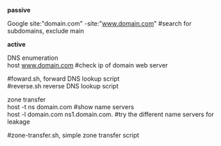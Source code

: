 **passive**

Google
site:"domain.com" -site:"www.domain.com" #search for subdomains, exclude main

**active**

DNS enumeration  
host www.domain.com #check ip of domain web server

#foward.sh, forward DNS lookup script  
#reverse.sh reverse DNS lookup script

zone transfer  
host -t ns domain.com #show name servers  
host -l domain.com ns1.domain.com. #try the different name servers for leakage

#zone-transfer.sh, simple zone transfer script
